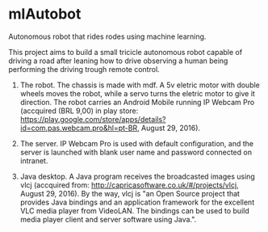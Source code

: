 # mlAutobot
Autonomous robot that rides rodes using machine learning.

This project aims to build a small tricicle autonomous robot capable of driving a road after leaning how to drive observing a human being performing the driving trough remote control.

1) The robot.
The chassis is made with mdf. A 5v eletric motor with double wheels moves the robot, while a servo turns the eletric motor to give it direction.
The robot carries an Android Mobile running IP Webcam Pro (accquired (BRL 9,00) in play store: https://play.google.com/store/apps/details?id=com.pas.webcam.pro&hl=pt-BR, August 29, 2016).

2) The server.
IP Webcam Pro is used with default configuration, and the server is launched with blank user name and password connected on intranet.

3) Java desktop.
A Java program receives the broadcasted images using vlcj (accquired from: http://capricasoftware.co.uk/#/projects/vlcj, August 29, 2016). By the way, vlcj is "an Open Source project that provides Java bindings and an application framework for the excellent VLC media player from VideoLAN. The bindings can be used to build media player client and server software using Java.".
